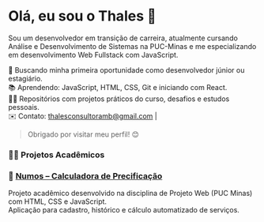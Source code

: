 # Olá, eu sou o Thales 👋

Sou um desenvolvedor em transição de carreira, atualmente cursando Análise e Desenvolvimento de Sistemas na PUC-Minas e me especializando em desenvolvimento Web Fullstack com JavaScript.

🚀 Buscando minha primeira oportunidade como desenvolvedor júnior ou estagiário.  
📚 Aprendendo: JavaScript, HTML, CSS, Git e iniciando com React.  
👨‍💻 Repositórios com projetos práticos do curso, desafios e estudos pessoais.  
✉️ Contato: thalesconsultoramb@gmail.com | 

> Obrigado por visitar meu perfil! 😊


### 👨‍🏫 Projetos Acadêmicos

### 🔗 [Numos – Calculadora de Precificação](https://github.com/thalesln92/numos-projeto)  
Projeto acadêmico desenvolvido na disciplina de Projeto Web (PUC Minas) com HTML, CSS e JavaScript.  
Aplicação para cadastro, histórico e cálculo automatizado de serviços.

